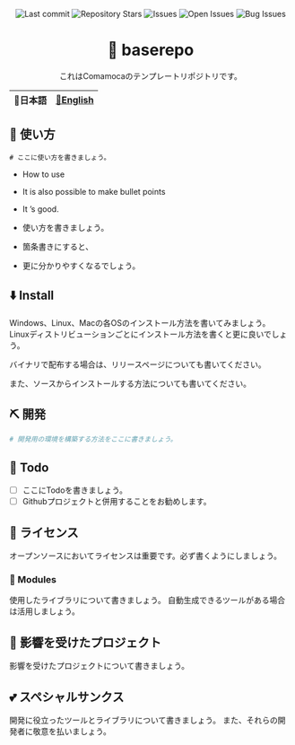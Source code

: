 <div align="center">

![Last commit](https://img.shields.io/github/last-commit/Comamoca/baserepo?style=flat-square)
![Repository Stars](https://img.shields.io/github/stars/Comamoca/baserepo?style=flat-square)
![Issues](https://img.shields.io/github/issues/Comamoca/baserepo?style=flat-square)
![Open Issues](https://img.shields.io/github/issues-raw/Comamoca/baserepo?style=flat-square)
![Bug Issues](https://img.shields.io/github/issues/Comamoca/baserepo/bug?style=flat-square)

# 🦊 baserepo


これはComamocaのテンプレートリポジトリです。

</div>

<table>
  <thead>
    <tr>
      <th style="text-align:center">🍡日本語</th>
      <th style="text-align:center"><a href="README.md">🍔English</a></th>
    </tr>
  </thead>
</table>

<div align="center">

</div>

## 🚀 使い方

```
# ここに使い方を書きましょう。
```
- How to use
- It is also possible to make bullet points
- It ’s good.

- 使い方を書きましょう。
- 箇条書きにすると、
- 更に分かりやすくなるでしょう。

## ⬇️  Install

Windows、Linux、Macの各OSのインストール方法を書いてみましょう。
Linuxディストリビューションごとにインストール方法を書くと更に良いでしょう。

バイナリで配布する場合は、リリースページについても書いてください。

また、ソースからインストールする方法についても書いてください。

## ⛏️   開発

```sh
# 開発用の環境を構築する方法をここに書きましょう。
```
## 📝 Todo

- [ ] ここにTodoを書きましょう。
- [ ] Githubプロジェクトと併用することをお勧めします。

## 📜 ライセンス

オープンソースにおいてライセンスは重要です。必ず書くようにしましょう。

### 🧩 Modules

使用したライブラリについて書きましょう。
自動生成できるツールがある場合は活用しましょう。

## 👏 影響を受けたプロジェクト

影響を受けたプロジェクトについて書きましょう。

## 💕 スペシャルサンクス

開発に役立ったツールとライブラリについて書きましょう。
また、それらの開発者に敬意を払いましょう。
